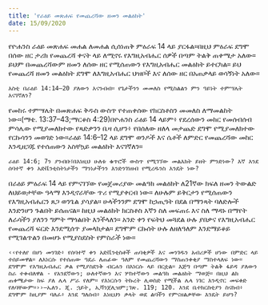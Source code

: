 ```yaml
---
title: 'የራዕይ መጽሐፍ የመጨረሻው ዘመን መልዕክት'
date: 15/09/2020
---
```


የዮሐንስ ራዕይ መጽሐፍ መሐል ለመሐል ሲሰነጠቅ ምዕራፍ 14 ላይ ያርፋል።በዚህ ምዕራፍ ደግሞ በሰው ዘር ታሪክ የመጨረሻ ቀናት ላይ ለሚኖሩ የእግዚአብሔር ሰዎች በጣም ትልቅ ጠቀሜታ አለው። ይህም በመጨረሻውም ዘመን ለሰው ዘር የሚሰጠውን የእግዚአብሔር መልዕክት ይተርካል። ይህ የመጨረሻ ዘመን መልዕክት ደግሞ ለእግዚአብሔር ህዝቦች እና ለሰው ዘር በአጠቃላይ ወሳኝነት አለው።

`እስቲ በራዕይ 14:14–20 ያለውን እናንብብ። የጌታችንን መመለስ የሚስልልን ምን ዓይነት ተምሣሌት እናገኛለን?`

የመከሩ ተምሣሌት በመጽሐፍ ቅዱስ ውስጥ የተጠቀሰው የክርስቶስን መመለስ ለማመልከት ነው።(ማቴ. 13:37–43;ማርቆስ 4:29)በዮሐንስ ራዕይ 14 ላይም፥ የደረሰውን መከር የመሰብሰብ ምሳሌው የሚያመለክተው የጻድቃንን ቤዛ ሲሆን፥ የበሰለው ዘለላ መታጨድ ደግሞ የሚያመለክተው የርኩሳንን መወገድ ነው።ራዕይ 14:6–12 ላይ ደግሞ ወንዶች እና ሴቶች ለምድር የመጨረሻው መከር እንዲዘጋጁ የተሰጠውን አስቸኳይ መልዕክት እናገኛለን።

`ራዕይ 14:6; 7ን ያንብቡ፤በእነዚህ ሁለቱ ቁጥሮች ውስጥ የሚገኘው መልእክት ይዘት ምንድነው? እኛ እንደ ሰባተኛ ቀን አድቬንቲስትነታችን ማንነታችንን እንድንገነዘብ የሚረዱንስ እንዴት ነው?`

በራዕይ ምዕራፍ 14 ላይ የምናገኘው የመጀመሪያው መልዓክ መልዕክት ለ21ኛው ክፍለ ዘመን ትውልድ ለህይወታቸው ዓላማ እንዲኖራቸው ጥሪ የሚያቀርብ ነው። ለሁሉም ይቅርታን የሚሰጠውን የእግዚአብሔርን ጸጋ ወንጌል ያሳያል። ሁላችንንም ደግሞ ከኃጢዓት በደል በማንጻት ባለድሎች እንድንሆን ጉልበት ይሰጠናል። ከዚህ መልዕክት ክርስቶስ እኛን ስለ መፍጠሩ እና ስለ ማዳኑ በማየት ለራሳችን ያለንን ግምት ማጎልበት እንችላለን። አንድ ቀን የፍትህ መጓደል ሁሉ ያበቃና የእግዚአብሔር የመጨረሻ ፍርድ እንደሚሰጥ ያመላክታል። ደግሞም ርኩሰት ሁሉ ለዘለዓለም እንደማይቆይ የሚገልጥልን በመሆኑ የሚያስደስት የምስራች ነው።

`‹‹የተለየ በሆነ መንገድ፥ የሰባተኛ ቀን አድቬንቲስቶች ጠባቂዎች እና መንገዱን አብሪዎች ሆነው በምድር ላይ ተሰይመዋል። ለእነርሱ የተሰጠው ዓደራ ለጠፊው ዓለም የመጨረሻውን ማስጠንቀቂያ ማስተላለፍ ነው። ደግሞም የእግዚአብሔር ቃል የሚያስደንቅ ብርሐን በእነርሱ ላይ በርቷል። እጅግ በጣም ትልቅ ፋይዳ ያለውን ስራ ተቀብለዋል - የአንደኛውን; ሁለተኛውን እና ሦስተኛውን መልዓክ መልዕክት ማወጅ። በዚህ ልክ ጠቀሜታው ከፍ ያለ ሌላ ሥራ የለም። የእነርሱን ትኩረት ሊወስድ የሚችል ሌላ ነገር እንዲኖር መፍቀድ የለባቸውም።››—ኤለን. ጂ. ኋይት, ኢቫንጀሊዝም;ገጽ. 119; 120. እንደ ቤተክርስቲያን ስናስብ፥ ደግሞም ከዚያም ባለፈ፥ እንደ ግለሰብ፥ እነዚህን ቃላት ወደ ልባችን የምናዘልቃቸው እንዴት ይሆን?`